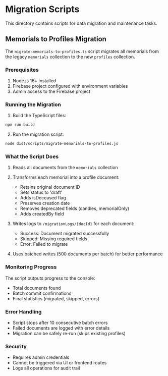 # Migration Scripts

This directory contains scripts for data migration and maintenance tasks.

## Memorials to Profiles Migration

The `migrate-memorials-to-profiles.ts` script migrates all memorials from the legacy `memorials` collection to the new `profiles` collection.

### Prerequisites

1. Node.js 16+ installed
2. Firebase project configured with environment variables
3. Admin access to the Firebase project

### Running the Migration

1. Build the TypeScript files:
```bash
npm run build
```

2. Run the migration script:
```bash
node dist/scripts/migrate-memorials-to-profiles.js
```

### What the Script Does

1. Reads all documents from the `memorials` collection
2. Transforms each memorial into a profile document:
   - Retains original document ID
   - Sets status to 'draft'
   - Adds isDeceased flag
   - Preserves creation date
   - Removes deprecated fields (candles, memorialOnly)
   - Adds createdBy field

3. Writes logs to `/migrationLogs/{docId}` for each document:
   - Success: Document migrated successfully
   - Skipped: Missing required fields
   - Error: Failed to migrate

4. Uses batched writes (500 documents per batch) for better performance

### Monitoring Progress

The script outputs progress to the console:
- Total documents found
- Batch commit confirmations
- Final statistics (migrated, skipped, errors)

### Error Handling

- Script stops after 10 consecutive batch errors
- Failed documents are logged with error details
- Migration can be safely re-run (skips existing profiles)

### Security

- Requires admin credentials
- Cannot be triggered via UI or frontend routes
- Logs all operations for audit trail 